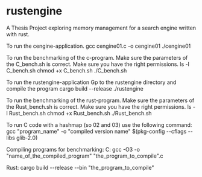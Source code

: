 # rustengine
A Thesis Project exploring memory management for a search engine written with rust. 

To run the cengine-application. 
    gcc cengine01.c -o cengine01
    ./cengine01 <file-path> <num of iterations>

To run the benchmarking of the c-program. Make sure the parameters of the C_bench.sh is correct. Make sure you have the right permissions. 
    ls -l C_bench.sh
    chmod +x C_bench.sh
    ./C_bench.sh

To run the rustengine-application
    Gp to the rustengine directory and compile the program
    cargo build --release
    ./rustengine <file-path> <num of iterations>

To run the benchmarking of the rust-program. Make sure the parameters of the Rust_bench.sh is correct. Make sure you have the right permissions. 
    ls -l Rust_bench.sh
    chmod +x Rust_bench.sh
    ./Rust_bench.sh

To run C code with a hashmap (so 02 and 03) use the following command: gcc "program_name" -o "compiled version name" $(pkg-config --cflags --libs glib-2.0)

Compiling programs for benchmarking:
C:
gcc -O3 -o "name_of_the_compiled_program" "the_program_to_compile".c 

Rust:
cargo build --release --bin "the_program_to_compile"